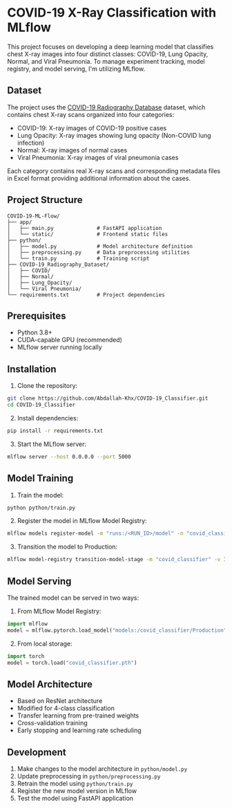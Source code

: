 # COVID-19 X-Ray Classification with MLflow

This project focuses on developing a deep learning model that classifies chest X-ray images into four distinct classes: COVID-19, Lung Opacity, Normal, and Viral Pneumonia. To manage experiment tracking, model registry, and model serving, I'm utilizing MLflow.

## Dataset

The project uses the [COVID-19 Radiography Database](https://www.kaggle.com/datasets/tawsifurrahman/covid19-radiography-database/data) dataset, which contains chest X-ray scans organized into four categories:

- COVID-19: X-ray images of COVID-19 positive cases
- Lung Opacity: X-ray images showing lung opacity (Non-COVID lung infection)
- Normal: X-ray images of normal cases
- Viral Pneumonia: X-ray images of viral pneumonia cases

Each category contains real X-ray scans and corresponding metadata files in Excel format providing additional information about the cases.

## Project Structure

```
COVID-19-ML-Flow/
├── app/
│   ├── main.py              # FastAPI application
│   └── static/              # Frontend static files
├── python/
│   ├── model.py             # Model architecture definition
│   ├── preprocessing.py     # Data preprocessing utilities
│   └── train.py             # Training script
├── COVID-19_Radiography_Dataset/
│   ├── COVID/
│   ├── Normal/
│   ├── Lung_Opacity/
│   └── Viral Pneumonia/
└── requirements.txt         # Project dependencies
```

## Prerequisites

- Python 3.8+
- CUDA-capable GPU (recommended)
- MLflow server running locally

## Installation

1. Clone the repository:

```bash
git clone https://github.com/Abdallah-Khx/COVID-19_Classifier.git
cd COVID-19_Classifier
```

2. Install dependencies:

```bash
pip install -r requirements.txt
```

3. Start the MLflow server:

```bash
mlflow server --host 0.0.0.0 --port 5000
```

## Model Training

1. Train the model:

```bash
python python/train.py
```

2. Register the model in MLflow Model Registry:

```bash
mlflow models register-model -m "runs:/<RUN_ID>/model" -n "covid_classifier"
```

3. Transition the model to Production:

```bash
mlflow model-registry transition-model-stage -m "covid_classifier" -v 1 -s Production
```

## Model Serving

The trained model can be served in two ways:

1. From MLflow Model Registry:

```python
import mlflow
model = mlflow.pytorch.load_model("models:/covid_classifier/Production")
```

2. From local storage:

```python
import torch
model = torch.load("covid_classifier.pth")
```

## Model Architecture

- Based on ResNet architecture
- Modified for 4-class classification
- Transfer learning from pre-trained weights
- Cross-validation training
- Early stopping and learning rate scheduling

## Development

1. Make changes to the model architecture in `python/model.py`
2. Update preprocessing in `python/preprocessing.py`
3. Retrain the model using `python/train.py`
4. Register the new model version in MLflow
5. Test the model using FastAPI application
